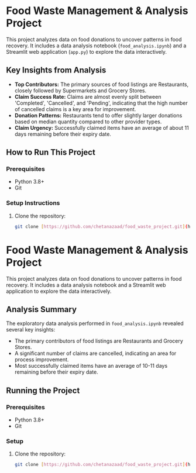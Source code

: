 # Food Waste Management & Analysis Project

This project analyzes data on food donations to uncover patterns in food recovery. It includes a data analysis notebook (`food_analysis.ipynb`) and a Streamlit web application (`app.py`) to explore the data interactively.

## Key Insights from Analysis

- **Top Contributors:** The primary sources of food listings are Restaurants, closely followed by Supermarkets and Grocery Stores.
- **Claim Success Rate:** Claims are almost evenly split between 'Completed', 'Cancelled', and 'Pending', indicating that the high number of cancelled claims is a key area for improvement.
- **Donation Patterns:** Restaurants tend to offer slightly larger donations based on median quantity compared to other provider types.
- **Claim Urgency:** Successfully claimed items have an average of about 11 days remaining before their expiry date.

## How to Run This Project

### Prerequisites
- Python 3.8+
- Git

### Setup Instructions
1. Clone the repository:
   ```bash
   git clone [https://github.com/chetanazaad/food_waste_project.git](https://github.com/chetanazaad/food_waste_project.git)
# Food Waste Management & Analysis Project

This project analyzes data on food donations to uncover patterns in food recovery. It includes a data analysis notebook and a Streamlit web application to explore the data interactively.

## Analysis Summary

The exploratory data analysis performed in `food_analysis.ipynb` revealed several key insights:
- The primary contributors of food listings are Restaurants and Grocery Stores.
- A significant number of claims are cancelled, indicating an area for process improvement.
- Most successfully claimed items have an average of 10-11 days remaining before their expiry date.

## Running the Project

### Prerequisites
- Python 3.8+
- Git

### Setup
1. Clone the repository:
   ```bash
   git clone [https://github.com/chetanazaad/food_waste_project.git](https://github.com/chetanazaad/food_waste_project.git)